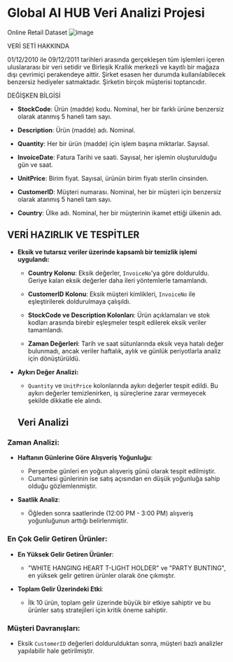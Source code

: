 # Global AI HUB Veri Analizi Projesi
 Online Retail Dataset
 ![image](https://github.com/user-attachments/assets/cf5e1e0c-12b4-4750-b5da-da3b69bc09b0)

VERİ SETİ HAKKINDA

01/12/2010 ile 09/12/2011 tarihleri arasında gerçekleşen tüm işlemleri içeren uluslararası bir veri setidir ve Birleşik Krallık merkezli ve kayıtlı bir mağaza dışı çevrimiçi perakendeye aittir. Şirket esasen her durumda kullanılabilecek benzersiz hediyeler satmaktadır. Şirketin birçok müşterisi toptancıdır.

DEĞİŞKEN BİLGİSİ

- **StockCode**: Ürün (madde) kodu. Nominal, her bir farklı ürüne benzersiz olarak atanmış 5 haneli tam sayı.

- **Description**: Ürün (madde) adı. Nominal.

- **Quantity**: Her bir ürün (madde) için işlem başına miktarlar. Sayısal.

- **InvoiceDate**: Fatura Tarihi ve saati. Sayısal, her işlemin oluşturulduğu gün ve saat.

- **UnitPrice**: Birim fiyat. Sayısal, ürünün birim fiyatı sterlin cinsinden.

- **CustomerID**: Müşteri numarası. Nominal, her bir müşteri için benzersiz olarak atanmış 5 haneli tam sayı.

- **Country**: Ülke adı. Nominal, her bir müşterinin ikamet ettiği ülkenin adı.

## VERİ HAZIRLIK VE TESPİTLER

- **Eksik ve tutarsız veriler üzerinde kapsamlı bir temizlik işlemi uygulandı:**

  - **Country Kolonu**: Eksik değerler, `InvoiceNo`'ya göre dolduruldu. Geriye kalan eksik değerler daha ileri yöntemlerle tamamlandı.
  
  - **CustomerID Kolonu**: Eksik müşteri kimlikleri, `InvoiceNo` ile eşleştirilerek doldurulmaya çalışıldı.
  
  - **StockCode ve Description Kolonları**: Ürün açıklamaları ve stok kodları arasında birebir eşleşmeler tespit edilerek eksik veriler tamamlandı.
  
  - **Zaman Değerleri**: Tarih ve saat sütunlarında eksik veya hatalı değer bulunmadı, ancak veriler haftalık, aylık ve günlük periyotlarla analiz için dönüştürüldü.

- **Aykırı Değer Analizi:**

  - `Quantity` ve `UnitPrice` kolonlarında aykırı değerler tespit edildi. Bu aykırı değerler temizlenirken, iş süreçlerine zarar vermeyecek şekilde dikkatle ele alındı.
  ## Veri Analizi

### Zaman Analizi:
- **Haftanın Günlerine Göre Alışveriş Yoğunluğu**: 
  - Perşembe günleri en yoğun alışveriş günü olarak tespit edilmiştir.
  - Cumartesi günlerinin ise satış açısından en düşük yoğunluğa sahip olduğu gözlemlenmiştir.
  
- **Saatlik Analiz**: 
  - Öğleden sonra saatlerinde (12:00 PM - 3:00 PM) alışveriş yoğunluğunun arttığı belirlenmiştir.

### En Çok Gelir Getiren Ürünler:
- **En Yüksek Gelir Getiren Ürünler**: 
  - "WHITE HANGING HEART T-LIGHT HOLDER" ve "PARTY BUNTING", en yüksek gelir getiren ürünler olarak öne çıkmıştır.
  
- **Toplam Gelir Üzerindeki Etki**:
  - İlk 10 ürün, toplam gelir üzerinde büyük bir etkiye sahiptir ve bu ürünler satış stratejileri için kritik öneme sahiptir.

### Müşteri Davranışları:
  - Eksik `CustomerID` değerleri doldurulduktan sonra, müşteri bazlı analizler yapılabilir hale getirilmiştir.

